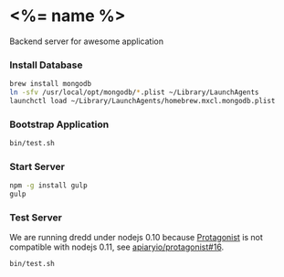 <%= name %>
=================

Backend server for awesome application

### Install Database

```bash
brew install mongodb
ln -sfv /usr/local/opt/mongodb/*.plist ~/Library/LaunchAgents
launchctl load ~/Library/LaunchAgents/homebrew.mxcl.mongodb.plist
```

### Bootstrap Application

```bash
bin/test.sh
```

### Start Server

```bash
npm -g install gulp
gulp
```

### Test Server

We are running dredd under nodejs 0.10 because [Protagonist](https://github.com/apiaryio/protagonist) is not compatible with nodejs 0.11, see [apiaryio/protagonist#16](https://github.com/apiaryio/protagonist/issues/16).

```bash
bin/test.sh
```
